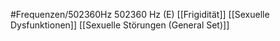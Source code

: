#Frequenzen/502360Hz
502360 Hz (E)
[[Frigidität]]
[[Sexuelle Dysfunktionen]]
[[Sexuelle Störungen (General Set)]]